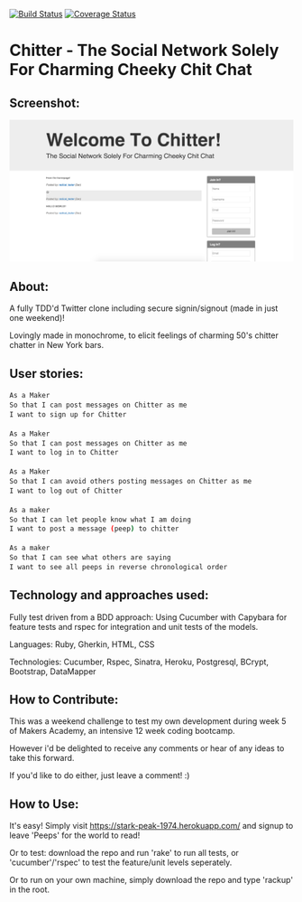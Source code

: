 [![Build Status](https://travis-ci.org/DanBlakeman/chitter-challenge.svg)](https://travis-ci.org/DanBlakeman/chitter-challenge)
[![Coverage Status](https://coveralls.io/repos/DanBlakeman/chitter-challenge/badge.svg)](https://coveralls.io/r/DanBlakeman/chitter-challenge)


Chitter - The Social Network Solely For Charming Cheeky Chit Chat
=================

Screenshot:
-------

![Chitter Challenge](./app/public/images/screenshot.png)

About:
-------

A fully TDD'd Twitter clone including secure signin/signout (made in just one weekend)!

Lovingly made in monochrome, to elicit feelings of charming 50's chitter chatter in New York bars.

User stories:
-------

```sh
As a Maker
So that I can post messages on Chitter as me
I want to sign up for Chitter

As a Maker
So that I can post messages on Chitter as me
I want to log in to Chitter

As a Maker
So that I can avoid others posting messages on Chitter as me
I want to log out of Chitter

As a maker
So that I can let people know what I am doing
I want to post a message (peep) to chitter

As a maker
So that I can see what others are saying
I want to see all peeps in reverse chronological order
```

Technology and approaches used:
------

Fully test driven from a BDD approach: Using Cucumber with Capybara for feature tests and rspec for integration and unit tests of the models.

Languages: Ruby, Gherkin, HTML, CSS

Technologies: Cucumber, Rspec, Sinatra, Heroku, Postgresql, BCrypt, Bootstrap, DataMapper


How to Contribute:
-----

This was a weekend challenge to test my own development during week 5 of Makers Academy, an intensive 12 week coding bootcamp.

However i'd be delighted to receive any comments or hear of any ideas to take this forward.

If you'd like to do either, just leave a comment! :)

How to Use:
-----

It's easy! Simply visit https://stark-peak-1974.herokuapp.com/ and signup to leave 'Peeps' for the world to read!

Or to test: download the repo and run 'rake' to run all tests, or 'cucumber'/'rspec' to test the feature/unit levels seperately.

Or to run on your own machine, simply download the repo and type 'rackup' in the root.
